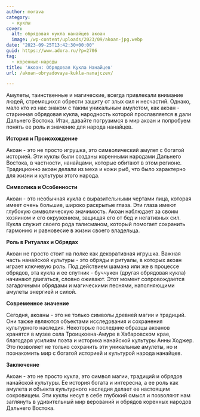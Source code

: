 ```yaml
---
author: morava
category:
  - куклы
cover:
  alt: обрядовая кукла нанайцев акоан
  image: /wp-content/uploads/2023/09/akoan-jpg.webp
date: "2023-09-25T13:42:30+00:00"
guid: https://www.adora.ru/?p=2706
tag:
  - коренные-народы
title: 'Акоан: Обрядовая Кукла Нанайцев'
url: /akoan-obryadovaya-kukla-nanajczev/

---
```

Амулеты, таинственные и магические, всегда привлекали внимание людей, стремящихся обрести защиту от злых сил и несчастий. Однако, мало кто из нас знаком с таким уникальным амулетом, как акоан \- старинная обрядовая кукла, народность которой прославляется в дали Дальнего Востока. Итак, давайте погрузимся в мир акоан и попробуем понять ее роль и значение для народа нанайцев.

**История и Происхождение**

Акоан \- это не просто игрушка, это символический амулет с богатой историей. Эти куклы были созданы коренными народами Дальнего Востока, в частности, нанайцами, которые обитают в этом регионе. Традиционно акоан делали из меха и кожи рыб, что было характерно для жизни и культуры этого народа.

**Символика и Особенности**

Акоан \- это необычная кукла с выразительными чертами лица, которая имеет очень большие, широко раскрытые глаза. Эти глаза имеют глубокую символическую значимость. Акоан наблюдает за своим хозяином и его окружением, защищая его от бед и негативных сил. Кукла служит своего рода талисманом, который помогает сохранить гармонию и равновесие в жизни своего владельца.

**Роль в Ритуалах и Обрядах**

Акоан не просто стоит на полке как декоративная игрушка. Важная часть нанайской культуры \- это обряды и ритуалы, в которых акоан играет ключевую роль. Под действием шамана или же в процессе обрядов, эта кукла и ее спутник \- буччукен (другая обрядовая кукла) начинают двигаться, словно оживают. Этот момент сопровождается загадочными обрядами и магическими песнями, наполняющими амулеты энергией и силой.

**Современное значение**

Сегодня, акоаны \- это не только символы древней магии и традиций. Они также являются объектами исследования и сохранения культурного наследия. Некоторые последние образцы акоанов хранятся в музее села Троицкоена-Амуре в Хабаровском крае, благодаря усилиям поэта и историка нанайской культуры Анны Ходжер. Это позволяет не только сохранить эти уникальные амулеты, но и познакомить мир с богатой историей и культурой народа нанайцев.

**Заключение**

Акоан \- это не просто кукла, это символ магии, традиций и обрядов нанайской культуры. Ее история богата и интересна, а ее роль как амулета и объекта культурного наследия делает ее настоящим сокровищем. Эти куклы несут в себе глубокий смысл и позволяют нам заглянуть в удивительный мир верований и обрядов коренных народов Дальнего Востока.
